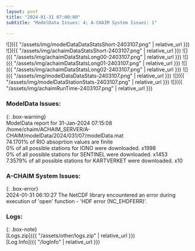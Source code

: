 ```yaml
---
layout: post
title: "2024-01-31 07:00:00"
subtitle: "ModelData Issues: 4; A-CHAIM System Issues: 1"

---
```


![]({{ "/assets/img/modelDataDataStatsShort-2403107.png" | relative_url }})
![]({{ "/assets/img/achaimDataStatsShort-2403107.png" | relative_url }})
![]({{ "/assets/img/achaimDataStatsLong00-2403107.png" | relative_url }})
![]({{ "/assets/img/achaimDataStatsLong01-2403107.png" | relative_url }})
![]({{ "/assets/img/achaimDataStatsLong02-2403107.png" | relative_url }})
![]({{ "/assets/img/modelDataDataStats-2403107.png" | relative_url }})
![]({{ "/assets/img/modelDataStationStats-2403107.png" | relative_url }})
![]({{ "/assets/img/achaimRunTime-2403107.png" | relative_url }})


### ModelData Issues:  
  
{: .box-warning}  
 ModelData report for 31-Jan-2024 07:15:08   
 /home/chaim/ACHAIM_SERVER/A-CHAIM/modelData/2024/031/07/modelData.mat   
 74.1701% of RIO absoprtion values are finite   
 0% of all possible stations for IONO were downloaded. x1998   
 0% of all possible stations for SENTINEL were downloaded. x1453   
 7.3579% of all possible stations for KARTVERKET were downloaded. x10   
  
### A-CHAIM System Issues:  
  
{: .box-error}  
2024-01-31 06:10:27 The NetCDF library encountered an error during execution of 'open' function - 'HDF error (NC_EHDFERR)'.  

### Logs:  
  
{: .box-note}  
[Logs.zip]({{ "/assets/other/logs.zip" | relative_url }})  
[Log Info]({{ "/logInfo" | relative_url }})  
